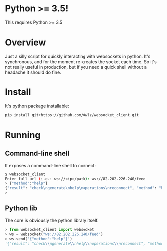 # Python >= 3.5!
This requires Python >= 3.5

# Overview
Just a silly script for quickly interacting with websockets in python. It's synchronous, and for the moment re-creates the socket each time. So it's not really useful in production, but if you need a quick shell without a headache it should do fine.

# Install
It's python package installable:

```bash
pip install git+https://github.com/Owlz/websocket_client.git
```

# Running

## Command-line shell
It exposes a command-line shell to connect:

```bash
$ websocket_client
Enter full url (i.e.: ws://<ip>/path): ws://82.202.226.240/feed
> {"method":"help"}
{"result": "check\ngenerate\nhelp\noperations\nreconnect", "method": "help", "status": "ok"}
> 
```

## Python lib
The core is obviously the python library itself.

```python
> from websocket_client import websocket
> ws = websocket("ws://82.202.226.240/feed")
> ws.send('{"method":"help"}')
'{"result": "check\\ngenerate\\nhelp\\noperations\\nreconnect", "method": "help", "status": "ok"}'
```
